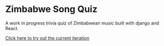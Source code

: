 # Zimbabwe Song Quiz

A work in progress trivia quiz of Zimbabwean music built with django and React. 

<a id="download_link" href="https://zimsongquiz.herokuapp.com/">Click here to try out the current iteration</a>
